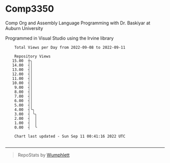 # Comp3350
Comp Org and Assembly Language Programming with Dr. Baskiyar at Auburn University

Programmed in Visual Studio using the Irvine library

```
    Total Views per Day from 2022-09-08 to 2022-09-11

    Repository Views
   15.00  ┼╮
   14.00  ┤│
   13.00  ┤│
   12.00  ┤│
   11.00  ┤│
   10.00  ┤│
    9.00  ┤│
    8.00  ┤│
    7.00  ┤│
    6.00  ┤│
    5.00  ┤│
    4.00  ┤╰╮
    3.00  ┤ ╰╮
    2.00  ┤  │
    1.00  ┤  │
    0.00  ┤  ╰

    Chart last updated - Sun Sep 11 00:41:16 2022 UTC
    
```

---

> RepoStats by [Wumphlett](https://github.com/Wumphlett)
